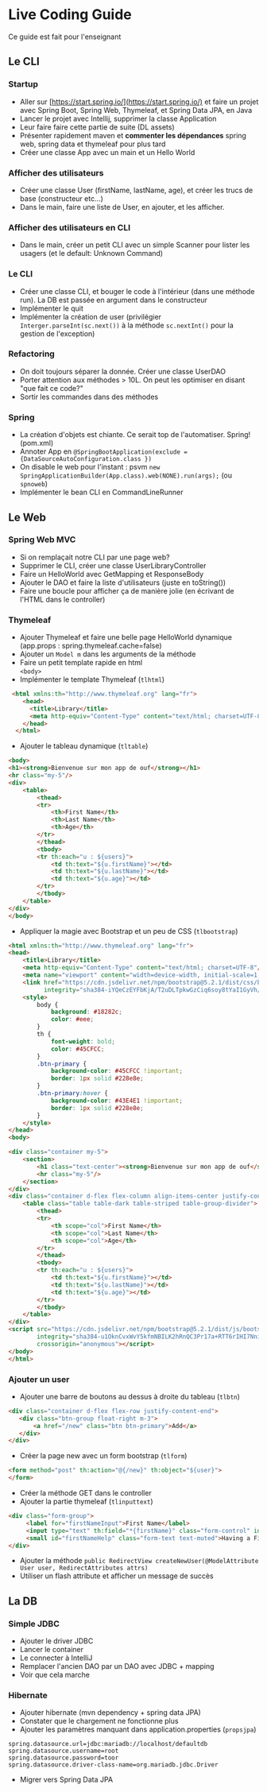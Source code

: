 # Live Coding Guide
Ce guide est fait pour l'enseignant

## Le CLI

### Startup

 * Aller sur [https://start.spring.io/](https://start.spring.io/) et faire un projet avec Spring Boot, Spring Web, Thymeleaf, et Spring Data JPA, en Java
 * Lancer le projet avec Intellij, supprimer la classe Application
 * Leur faire faire cette partie de suite (DL assets)
 * Présenter rapidement maven et **commenter les dépendances** spring web, spring data et thymeleaf pour plus tard
 * Créer une classe App avec un main et un Hello World
 
### Afficher des utilisateurs
 * Créer une classe User (firstName, lastName, age), et créer les trucs de base (constructeur etc...)
 * Dans le main, faire une liste de User, en ajouter, et les afficher.

### Afficher des utilisateurs en CLI
 * Dans le main, créer un petit CLI avec un simple Scanner pour lister les usagers (et le default: Unknown Command)

### Le CLI
 * Créer une classe CLI, et bouger le code à l'intérieur (dans une méthode run). La DB est passée en argument dans le constructeur
 * Implémenter le quit
 * Implémenter la création de user (privilégier `Interger.parseInt(sc.next())` à la méthode `sc.nextInt()` pour la gestion de l'exception)
 
### Refactoring 
 * On doit toujours séparer la donnée. Créer une classe UserDAO
 * Porter attention aux méthodes > 10L. On peut les optimiser en disant "que fait ce code?"
 * Sortir les commandes dans des méthodes
 
### Spring
 * La création d'objets est chiante. Ce serait top de l'automatiser. Spring! (pom.xml)
 * Annoter App en `@SpringBootApplication(exclude = {DataSourceAutoConfiguration.class })`
 * On disable le web pour l'instant : psvm `new SpringApplicationBuilder(App.class).web(NONE).run(args);` (ou `spnoweb`)
 * Implémenter le bean CLI en CommandLineRunner
 
## Le Web

### Spring Web MVC
 * Si on remplaçait notre CLI par une page web?
 * Supprimer le CLI, créer une classe UserLibraryController
 * Faire un HelloWorld avec GetMapping et ResponseBody
 * Ajouter le DAO et faire la liste d'utilisateurs (juste en toString())
 * Faire une boucle pour afficher ça de manière jolie (en écrivant de l'HTML dans le controller)
 
### Thymeleaf
 * Ajouter Thymeleaf et faire une belle page HelloWorld dynamique (app.props : spring.thymeleaf.cache=false)
 * Ajouter un `Model m` dans les arguments de la méthode
 * Faire un petit template rapide en html  
`<body>`  
 * Implémenter le template Thymeleaf (`tlhtml`)
```html
 <html xmlns:th="http://www.thymeleaf.org" lang="fr">
    <head>
      <title>Library</title>
      <meta http-equiv="Content-Type" content="text/html; charset=UTF-8" />
    </head>
  </html>
```
 * Ajouter le tableau dynamique (`tltable`)
```html
<body>
<h1><strong>Bienvenue sur mon app de ouf</strong></h1>
<hr class="my-5"/>
<div>
    <table>
        <thead>
        <tr>
            <th>First Name</th>
            <th>Last Name</th>
            <th>Age</th>
        </tr>
        </thead>
        <tbody>
        <tr th:each="u : ${users}">
            <td th:text="${u.firstName}"></td>
            <td th:text="${u.lastName}"></td>
            <td th:text="${u.age}"></td>
        </tr>
        </tbody>
    </table>
</div>
</body>
```
  * Appliquer la magie avec Bootstrap et un peu de CSS (`tlbootstrap`)
```html
<html xmlns:th="http://www.thymeleaf.org" lang="fr">
<head>
    <title>Library</title>
    <meta http-equiv="Content-Type" content="text/html; charset=UTF-8"/>
    <meta name="viewport" content="width=device-width, initial-scale=1, shrink-to-fit=no">
    <link href="https://cdn.jsdelivr.net/npm/bootstrap@5.2.1/dist/css/bootstrap.min.css" rel="stylesheet"
          integrity="sha384-iYQeCzEYFbKjA/T2uDLTpkwGzCiq6soy8tYaI1GyVh/UjpbCx/TYkiZhlZB6+fzT" crossorigin="anonymous">
    <style>
        body {
            background: #18282c;
            color: #eee;
        }
        th {
            font-weight: bold;
            color: #45CFCC;
        }
        .btn-primary {
            background-color: #45CFCC !important;
            border: 1px solid #228e8e;
        }
        .btn-primary:hover {
            background-color: #43E4E1 !important;
            border: 1px solid #228e8e;
        }
    </style>
</head>
<body>

<div class="container my-5">
    <section>
        <h1 class="text-center"><strong>Bienvenue sur mon app de ouf</strong></h1>
        <hr class="my-5"/>
    </section>
</div>
<div class="container d-flex flex-column align-items-center justify-content-center">
    <table class="table table-dark table-striped table-group-divider">
        <thead>
        <tr>
            <th scope="col">First Name</th>
            <th scope="col">Last Name</th>
            <th scope="col">Age</th>
        </tr>
        </thead>
        <tbody>
        <tr th:each="u : ${users}">
            <td th:text="${u.firstName}"></td>
            <td th:text="${u.lastName}"></td>
            <td th:text="${u.age}"></td>
        </tr>
        </tbody>
    </table>
</div>
<script src="https://cdn.jsdelivr.net/npm/bootstrap@5.2.1/dist/js/bootstrap.bundle.min.js"
        integrity="sha384-u1OknCvxWvY5kfmNBILK2hRnQC3Pr17a+RTT6rIHI7NnikvbZlHgTPOOmMi466C8"
        crossorigin="anonymous"></script>
</body>
</html>
```

### Ajouter un user
 * Ajouter une barre de boutons au dessus à droite du tableau (`tlbtn`)
 ```html
<div class="container d-flex flex-row justify-content-end">
    <div class="btn-group float-right m-3">
        <a href="/new" class="btn btn-primary">Add</a>
    </div>
</div>
 ```
 * Créer la page new avec un form bootstrap (`tlform`)
 ```html
<form method="post" th:action="@{/new}" th:object="${user}">
</form>
 ```
 * Créer la méthode GET dans le controller
 * Ajouter la partie thymeleaf (`tlinputtext`)
 ```html
<div class="form-group">
      <label for="firstNameInput">First Name</label>
      <input type="text" th:field="*{firstName}" class="form-control" id="firstNameInput" aria-describedby="firstNameHelp" placeholder="Enter First Name">
      <small id="firstNameHelp" class="form-text text-muted">Having a First Name is always more convenient.</small>
</div>
 ```
 * Ajouter la méthode `public RedirectView createNewUser(@ModelAttribute User user, RedirectAttributes attrs)`
 * Utiliser un flash attribute et afficher un message de succès

## La DB

### Simple JDBC
 * Ajouter le driver JDBC
 * Lancer le container
 * Le connecter à IntelliJ
 * Remplacer l'ancien DAO par un DAO avec JDBC + mapping
 * Voir que cela marche
 
### Hibernate 
 * Ajouter hibernate (mvn dependency + spring data JPA)
 * Constater que le chargement ne fonctionne plus
 * Ajouter les paramètres manquant dans application.properties (`propsjpa`) 
```
spring.datasource.url=jdbc:mariadb://localhost/defaultdb
spring.datasource.username=root
spring.datasource.password=toor
spring.datasource.driver-class-name=org.mariadb.jdbc.Driver
```
 * Migrer vers Spring Data JPA

